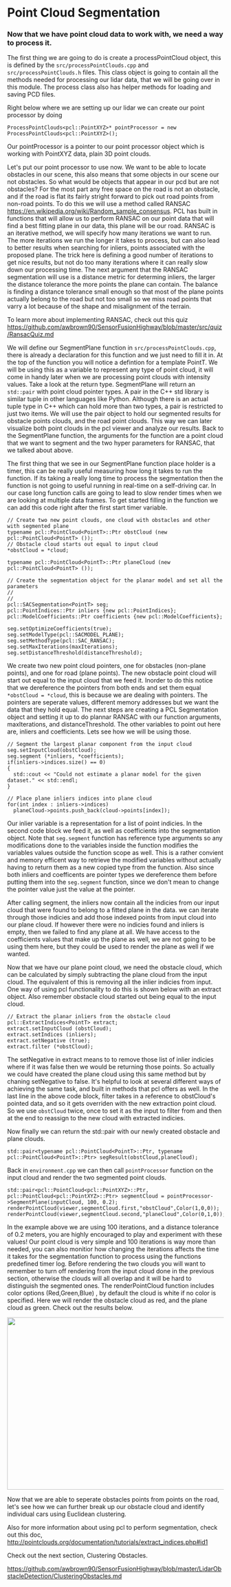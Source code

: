 # Point Cloud Segmentation

### Now that we have point cloud data to work with, we need a way to process it. 

The first thing we are going to do is create a processPointCloud object, this is defined by the `src/processPointClouds.cpp` and `src/processPointClouds.h` files. This class object is going to contain all the methods needed for processing our lidar data, that we will be going over in this module. The process class also has helper methods for loading and saving PCD files.

Right below where we are setting up our lidar we can create our point processor by doing 

```
ProcessPointClouds<pcl::PointXYZ>* pointProcessor = new ProcessPointClouds<pcl::PointXYZ>();
```

Our pointProcessor is a pointer to our point processor object which is working with PointXYZ data, plain 3D point clouds.

Let's put our point processor to use now. We want to be able to locate obstacles in our scene, this also means that some objects in our scene our not obstacles. So what would be objects that appear in our pcd but are not obstacles? For the most part any free space on the road is not an obstacle, and if the road is flat its fairly stright forward to pick out road points from non-road points. To do this we will use a method called RANSAC https://en.wikipedia.org/wiki/Random_sample_consensus. PCL has built in functions that will allow us to perform RANSAC on our point data that will find a best fitting plane in our data, this plane will be our road. RANSAC is an iterative method, we will specify how many iterations we want to run. The more iterations we run the longer it takes to process, but can also lead to better results when searching for inliers, points associated with the proposed plane. The trick here is defining a good number of iterations to get nice results, but not do too many iterations where it can really slow down our processing time. The next argument that the RANSAC segmentation will use is a distance metric for determing inliers, the larger the distance tolerance the more points the plane can contain. The balance is finding a distance tolerance small enough so that most of the plane points actually belong to the road but not too small so we miss road points that varry a lot because of the shape and misalignment of the terrain.

To learn more about implementing RANSAC, check out this quiz https://github.com/awbrown90/SensorFusionHighway/blob/master/src/quiz/RansacQuiz.md

We will define our SegmentPlane function in `src/processPointClouds.cpp`, there is already a declaration for this function and we just need to fill it in. At the top of the function you will notice a defintion for a template PointT. We will be using this as a variable to represent any type of point cloud, it will come in handy later when we are processing point clouds with intensity values. Take a look at the return type. SegmentPlane will return an `std::pair` with point cloud pointer types. A pair in the C++ std library is similar tuple in other languages like Python. Although there is an actual tuple type in C++ which can hold more than two types, a pair is restricted to just two items. We will use the pair object to hold our segmented results for obstacle points clouds, and the road point clouds. This way we can later visualize both point clouds in the pcl viewer and analyze our results. Back to the SegmentPlane function, the arguments for the function are a point cloud that we want to segment and the two hyper parameters for RANSAC, that we talked about above.

The first thing that we see in our SegmentPlane function place holder is a timer, this can be really useful measuring how long it takes to run the function. If its taking a really long time to process the segmentation then the function is not going to useful running in real-time on a self-driving car. In our case long function calls are going to lead to slow render times when we are looking at multiple data frames. To get started filling in the function we can add this code right after the first start timer variable.

```
// Create two new point clouds, one cloud with obstacles and other with segmented plane
typename pcl::PointCloud<PointT>::Ptr obstCloud (new pcl::PointCloud<PointT> ());
// Obstacle cloud starts out equal to input cloud
*obstCloud = *cloud;

typename pcl::PointCloud<PointT>::Ptr planeCloud (new pcl::PointCloud<PointT> ());

// Create the segmentation object for the planar model and set all the parameters
//
//
pcl::SACSegmentation<PointT> seg;
pcl::PointIndices::Ptr inliers {new pcl::PointIndices};
pcl::ModelCoefficients::Ptr coefficients {new pcl::ModelCoefficients};

seg.setOptimizeCoefficients(true);
seg.setModelType(pcl::SACMODEL_PLANE);
seg.setMethodType(pcl::SAC_RANSAC);
seg.setMaxIterations(maxIterations);
seg.setDistanceThreshold(distanceThreshold);
```
We create two new point cloud pointers, one for obstacles (non-plane points), and one for road (plane points). The new obstacle point cloud will start out equal to the input cloud that we feed it. Inorder to do this notice that we dereference the pointers from both ends and set them equal `*obstCloud = *cloud`, this is because we are dealing with pointers. The pointers are seperate values, different memory addresses but we want the data that they hold equal. The next steps are creating a PCL Segmentation object and setting it up to do plannar RANSAC with our function arguments, maxIterations, and distanceThreshold. The other variables to point out here are, inliers and coefficients. Lets see how we will be using those.

```
// Segment the largest planar component from the input cloud
seg.setInputCloud(obstCloud);
seg.segment (*inliers, *coefficients);
if(inliers->indices.size() == 0)
{
  std::cout << "Could not estimate a planar model for the given dataset." << std::endl;
}

// Place plane inliers indices into plane cloud
for(int index : inliers->indices)
  planeCloud->points.push_back(cloud->points[index]);
```

Our inlier variable is a representation for a list of point indicies. In the second code block we feed it, as well as coefficients into the segmentation object. Note that `seg.segment` function has reference type arguments so any modifications done to the variables inside the function modifies the variables values outside the function scope as well. This is a rather convient and memory efficent way to retrieve the modified variables without actually having to return them as a new copied type from the function. Also since both inliers and coefficents are pointer types we dereference them before putting them into the `seg.segment` function, since we don't mean to change the pointer value just the value at the pointer.

After calling segment, the inliers now contain all the indicies from our input cloud that were found to belong to a fitted plane in the data. we can iterate through those indicies and add those indexed points from input cloud into our plane cloud. If however there were no indicies found and inliers is empty, then we failed to find any plane at all. We have access to the coefficients values that make up the plane as well, we are not going to be using them here, but they could be used to render the plane as well if we wanted.

Now that we have our plane point cloud, we need the obstacle cloud, which can be calculated by simply subtracting the plane cloud from the input cloud. The equivalent of this is removing all the inlier indicies from input. One way of using pcl functionality to do this is shown below with an extract object. Also remember obstacle cloud started out being equal to the input cloud. 

```
// Extract the planar inliers from the obstacle cloud
pcl::ExtractIndices<PointT> extract;
extract.setInputCloud (obstCloud);
extract.setIndices (inliers);
extract.setNegative (true);
extract.filter (*obstCloud);
```

The setNegative in extract means to to remove those list of inlier indicies where if it was false then we would be returning those points. So actually we could have created the plane cloud using this same method but by chaning setNegative to false. It's helpful to look at several different ways of achieving the same task, and built in methods that pcl offers as well. In the last line in the above code block, filter takes in a reference to obstCloud's pointed data, and so it gets overriden with the new extraction point cloud. So we use `obstCloud` twice, once to set it as the input to filter from and then at the end to reassign to the new cloud with extracted indicies. 

Now finally we can return the std::pair with our newly created obstacle and plane clouds.

```
std::pair<typename pcl::PointCloud<PointT>::Ptr, typename pcl::PointCloud<PointT>::Ptr> segResult(obstCloud,planeCloud);
```

Back in `environment.cpp` we can then call `pointProcessor` function on the input cloud and render the two segmented point clouds.

```
std::pair<pcl::PointCloud<pcl::PointXYZ>::Ptr, pcl::PointCloud<pcl::PointXYZ>::Ptr> segmentCloud = pointProcessor->SegmentPlane(inputCloud, 100, 0.2);
renderPointCloud(viewer,segmentCloud.first,"obstCloud",Color(1,0,0));
renderPointCloud(viewer,segmentCloud.second,"planeCloud",Color(0,1,0));
```

In the example above we are using 100 iterations, and a distance tolerance of 0.2 meters, you are highly encouraged to play and experiment with these values! Our point cloud is very simple and 100 iterations is way more than needed, you can also monitior how changing the iterations affects the time it takes for the segmentation function to process using the functions predefined timer log. Before rendering the two clouds you will want to remember to turn off rendering from the input cloud done in the previous section, otherwise the clouds will all overlap and it will be hard to distinguish the segmented ones. The renderPointCloud function includes color options (Red,Green,Blue) , by default the cloud is white if no color is specified. Here we will render the obstacle cloud as red, and the plane cloud as green. Check out the results below.

<img src="https://github.com/awbrown90/SensorFusionHighway/blob/master/media/seg1.png" width="700" height="400" />

Now that we are able to seperate obstacles points from points on the road, let's see how we can further break up our obstacle cloud and identify individual cars using Euclidean clustering.

Also for more information about using pcl to perform segmentation, check out this doc, http://pointclouds.org/documentation/tutorials/extract_indices.php#id1

Check out the next section, Clustering Obstacles.

https://github.com/awbrown90/SensorFusionHighway/blob/master/LidarObstacleDetection/ClusteringObstacles.md